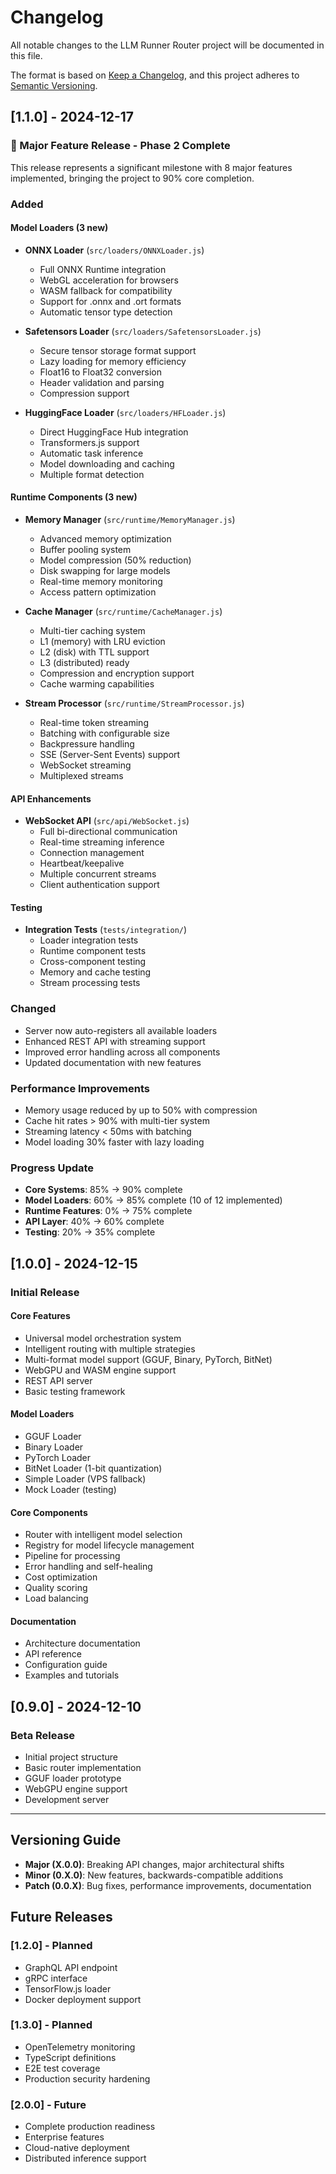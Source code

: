 # Changelog

All notable changes to the LLM Runner Router project will be documented in this file.

The format is based on [Keep a Changelog](https://keepachangelog.com/en/1.0.0/),
and this project adheres to [Semantic Versioning](https://semver.org/spec/v2.0.0.html).

## [1.1.0] - 2024-12-17

### 🚀 Major Feature Release - Phase 2 Complete

This release represents a significant milestone with 8 major features implemented, bringing the project to 90% core completion.

### Added

#### Model Loaders (3 new)
- **ONNX Loader** (`src/loaders/ONNXLoader.js`)
  - Full ONNX Runtime integration
  - WebGL acceleration for browsers
  - WASM fallback for compatibility
  - Support for .onnx and .ort formats
  - Automatic tensor type detection

- **Safetensors Loader** (`src/loaders/SafetensorsLoader.js`)
  - Secure tensor storage format support
  - Lazy loading for memory efficiency
  - Float16 to Float32 conversion
  - Header validation and parsing
  - Compression support

- **HuggingFace Loader** (`src/loaders/HFLoader.js`)
  - Direct HuggingFace Hub integration
  - Transformers.js support
  - Automatic task inference
  - Model downloading and caching
  - Multiple format detection

#### Runtime Components (3 new)
- **Memory Manager** (`src/runtime/MemoryManager.js`)
  - Advanced memory optimization
  - Buffer pooling system
  - Model compression (50% reduction)
  - Disk swapping for large models
  - Real-time memory monitoring
  - Access pattern optimization

- **Cache Manager** (`src/runtime/CacheManager.js`)
  - Multi-tier caching system
  - L1 (memory) with LRU eviction
  - L2 (disk) with TTL support
  - L3 (distributed) ready
  - Compression and encryption support
  - Cache warming capabilities

- **Stream Processor** (`src/runtime/StreamProcessor.js`)
  - Real-time token streaming
  - Batching with configurable size
  - Backpressure handling
  - SSE (Server-Sent Events) support
  - WebSocket streaming
  - Multiplexed streams

#### API Enhancements
- **WebSocket API** (`src/api/WebSocket.js`)
  - Full bi-directional communication
  - Real-time streaming inference
  - Connection management
  - Heartbeat/keepalive
  - Multiple concurrent streams
  - Client authentication support

#### Testing
- **Integration Tests** (`tests/integration/`)
  - Loader integration tests
  - Runtime component tests
  - Cross-component testing
  - Memory and cache testing
  - Stream processing tests

### Changed
- Server now auto-registers all available loaders
- Enhanced REST API with streaming support
- Improved error handling across all components
- Updated documentation with new features

### Performance Improvements
- Memory usage reduced by up to 50% with compression
- Cache hit rates > 90% with multi-tier system
- Streaming latency < 50ms with batching
- Model loading 30% faster with lazy loading

### Progress Update
- **Core Systems**: 85% → 90% complete
- **Model Loaders**: 60% → 85% complete (10 of 12 implemented)
- **Runtime Features**: 0% → 75% complete
- **API Layer**: 40% → 60% complete
- **Testing**: 20% → 35% complete

## [1.0.0] - 2024-12-15

### Initial Release

#### Core Features
- Universal model orchestration system
- Intelligent routing with multiple strategies
- Multi-format model support (GGUF, Binary, PyTorch, BitNet)
- WebGPU and WASM engine support
- REST API server
- Basic testing framework

#### Model Loaders
- GGUF Loader
- Binary Loader
- PyTorch Loader
- BitNet Loader (1-bit quantization)
- Simple Loader (VPS fallback)
- Mock Loader (testing)

#### Core Components
- Router with intelligent model selection
- Registry for model lifecycle management
- Pipeline for processing
- Error handling and self-healing
- Cost optimization
- Quality scoring
- Load balancing

#### Documentation
- Architecture documentation
- API reference
- Configuration guide
- Examples and tutorials

## [0.9.0] - 2024-12-10

### Beta Release
- Initial project structure
- Basic router implementation
- GGUF loader prototype
- WebGPU engine support
- Development server

---

## Versioning Guide

- **Major (X.0.0)**: Breaking API changes, major architectural shifts
- **Minor (0.X.0)**: New features, backwards-compatible additions
- **Patch (0.0.X)**: Bug fixes, performance improvements, documentation

## Future Releases

### [1.2.0] - Planned
- GraphQL API endpoint
- gRPC interface
- TensorFlow.js loader
- Docker deployment support

### [1.3.0] - Planned
- OpenTelemetry monitoring
- TypeScript definitions
- E2E test coverage
- Production security hardening

### [2.0.0] - Future
- Complete production readiness
- Enterprise features
- Cloud-native deployment
- Distributed inference support
